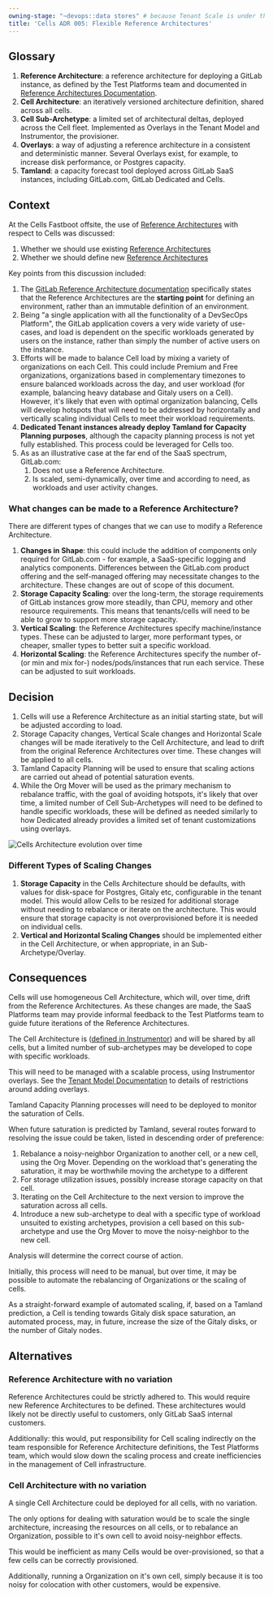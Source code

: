 ```yaml
---
owning-stage: "~devops::data stores" # because Tenant Scale is under this
title: 'Cells ADR 005: Flexible Reference Architectures'
---
```


## Glossary

1. **Reference Architecture**: a reference architecture for deploying a GitLab instance,
   as defined by the Test Platforms team and documented in
   [Reference Architectures Documentation](https://docs.gitlab.com/ee/administration/reference_architectures/index.html).
1. **Cell Architecture**: an iteratively versioned architecture definition, shared across all cells.
1. **Cell Sub-Archetype**: a limited set of architectural deltas, deployed across the Cell fleet.
   Implemented as Overlays in the Tenant Model and Instrumentor, the provisioner.
1. **Overlays**: a way of adjusting a reference architecture in a consistent and deterministic manner.
   Several Overlays exist, for example, to increase disk performance, or Postgres capacity.
1. **Tamland**: a capacity forecast tool deployed across GitLab SaaS instances,
   including GitLab.com, GitLab Dedicated and Cells.

## Context

At the Cells Fastboot offsite, the use of [Reference Architectures](https://docs.gitlab.com/ee/administration/reference_architectures/index.html) with respect to Cells was discussed:

1. Whether we should use existing [Reference Architectures](https://docs.gitlab.com/ee/administration/reference_architectures/index.html)
1. Whether we should define new [Reference Architectures](https://docs.gitlab.com/ee/administration/reference_architectures/index.html)

Key points from this discussion included:

1. The [GitLab Reference Architecture documentation](https://docs.gitlab.com/ee/administration/reference_architectures/index.html)
   specifically states that the Reference Architectures are the **starting point** for defining an environment,
   rather than an immutable definition of an environment.
1. Being "a single application with all the functionality of a DevSecOps Platform",
   the GitLab application covers a very wide variety of use-cases,
   and load is dependent on the specific workloads generated by users on the instance,
   rather than simply the number of active users on the instance.
1. Efforts will be made to balance Cell load by mixing a variety of organizations on each Cell.
   This could include Premium and Free organizations, organizations based in complementary timezones
   to ensure balanced workloads across the day,
   and user workload (for example, balancing heavy database and Gitaly users on a Cell).
   However, it's likely that even with optimal organization balancing,
   Cells will develop hotspots that will need to be addressed by horizontally and vertically
   scaling individual Cells to meet their workload requirements.
1. **Dedicated Tenant instances already deploy Tamland for Capacity Planning purposes**,
   although the capacity planning process is not yet fully established.
   This process could be leveraged for Cells too.
1. As as an illustrative case at the far end of the SaaS spectrum, GitLab.com:
   1. Does not use a Reference Architecture.
   1. Is scaled, semi-dynamically, over time and according to need, as workloads and user activity changes.

### What changes can be made to a Reference Architecture?

There are different types of changes that we can use to modify a Reference Architecture.

1. **Changes in Shape**: this could include the addition of components only required for GitLab.com -
   for example, a SaaS-specific logging and analytics components.
   Differences between the GitLab.com product offering and the self-managed offering may necessitate changes to the architecture.
   These changes are out of scope of this document.
1. **Storage Capacity Scaling**: over the long-term, the storage requirements of GitLab instances grow more steadily, than
   CPU, memory and other resource requirements.
   This means that tenants/cells will need to be able to grow to support more storage capacity.
1. **Vertical Scaling**: the Reference Architectures specify machine/instance types.
   These can be adjusted to larger, more performant types,
   or cheaper, smaller types to better suit a specific workload.
1. **Horizontal Scaling**: the Reference Architectures specify the number of- (or min and mix for-) nodes/pods/instances that
   run each service.
   These can be adjusted to suit workloads.

## Decision

1. Cells will use a Reference Architecture as an initial starting state, but will be adjusted according to load.
1. Storage Capacity changes, Vertical Scale changes and Horizontal Scale changes will be made iteratively to the Cell Architecture,
   and lead to drift from the original Reference Architectures over time.
   These changes will be applied to all cells.
1. Tamland Capacity Planning will be used to ensure that scaling actions are carried out ahead of potential saturation events.
1. While the Org Mover will be used as the primary mechanism to rebalance traffic, with the goal of avoiding hotspots,
   it's likely that over time, a limited number of Cell Sub-Archetypes will need to be defined to handle specific workloads,
   these will be defined as needed similarly to how Dedicated already provides a limited set of tenant customizations using
   overlays.

![Cells Architecture evolution over time](https://docs.google.com/drawings/d/e/2PACX-1vTKB9IWloAqvUa7msAZ8wkVl1DhsPV0y-cbJTTeNLrkg2TEuxROPxqwNe03bBNCWVxIsVfPU0VxCZkR/pub?w=925&h=345)

### Different Types of Scaling Changes

1. **Storage Capacity** in the Cells Architecture should be defaults,
   with values for disk-space for Postgres, Gitaly etc,
   configurable in the tenant model.
   This would allow Cells to be resized for additional storage without needing to rebalance or iterate on the architecture.
   This would ensure that storage capacity is not overprovisioned before it is needed on individual cells.
1. **Vertical and Horizontal Scaling Changes** should be implemented either in the Cell Architecture,
   or when appropriate, in an Sub-Archetype/Overlay.

## Consequences

Cells will use homogeneous Cell Architecture, which will, over time, drift from the Reference Architectures.
As these changes are made, the SaaS Platforms team may provide informal feedback to the Test Platforms team to guide future
iterations of the Reference Architectures.

The Cell Architecture is
([defined in Instrumentor](https://gitlab.com/gitlab-com/gl-infra/gitlab-dedicated/instrumentor/-/blob/main/gcp/jsonnet/reference_architecture.libsonnet)) and will be shared by all cells,
but a limited number of sub-archetypes may be developed to cope with specific workloads.

This will need to be managed with a scalable process, using Instrumentor overlays.
See the [Tenant Model Documentation](https://gitlab.com/gitlab-com/gl-infra/gitlab-dedicated/team/-/blob/main/engineering/tenant-model.md#reference-architecture-overlays) to details of restrictions around adding overlays.

Tamland Capacity Planning processes will need to be deployed to monitor the saturation of Cells.

When future saturation is predicted by Tamland, several routes forward to resolving the issue could be taken,
listed in descending order of preference:

1. Rebalance a noisy-neighbor Organization to another cell, or a new cell, using the Org Mover.
   Depending on the workload that's generating the saturation,
   it may be worthwhile moving the archetype to a different
1. For storage utilization issues, possibly increase storage capacity on that cell.
1. Iterating on the Cell Architecture to the next version to improve the saturation across all cells.
1. Introduce a new sub-archetype to deal with a specific type of workload unsuited to existing archetypes,
   provision a cell based on this sub-archetype and use the Org Mover to move the noisy-neighbor to the new cell.

Analysis will determine the correct course of action.

Initially, this process will need to be manual, but over time, it may be possible to automate the rebalancing of Organizations
or the scaling of cells.

As a straight-forward example of automated scaling, if, based on a Tamland prediction,
a Cell is tending towards Gitaly disk space saturation,
an automated process, may, in future,
increase the size of the Gitaly disks, or the number of Gitaly nodes.

## Alternatives

### Reference Architecture with no variation

Reference Architectures could be strictly adhered to.
This would require new Reference Architectures to be defined.
These architectures would likely not be directly useful to customers,
only GitLab SaaS internal customers.

Additionally: this would, put responsibility for Cell scaling indirectly on the team responsible for Reference Architecture definitions,
the Test Platforms team, which would slow down the scaling process and create inefficiencies in the management of Cell infrastructure.

### Cell Architecture with no variation

A single Cell Architecture could be deployed for all cells, with no variation.

The only options for dealing with saturation would be to scale the single architecture,
increasing the resources on all cells,
or to rebalance an Organization, possible to it's own cell to avoid noisy-neighbor effects.

This would be inefficient as many Cells would be over-provisioned,
so that a few cells can be correctly provisioned.

Additionally, running a Organization on it's own cell,
simply because it is too noisy for colocation with other customers, would be expensive.
